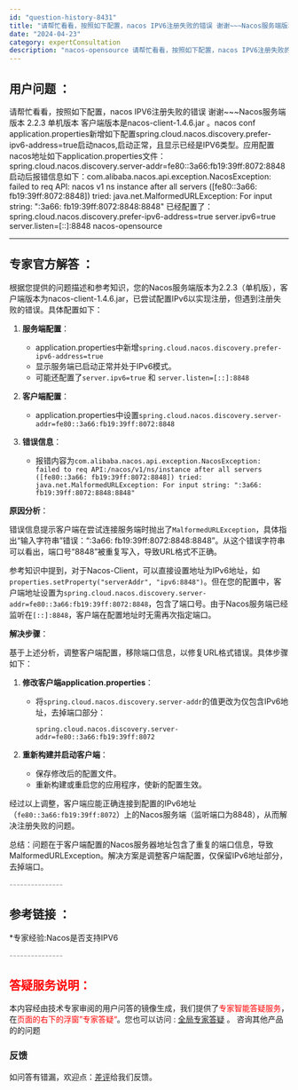 ```yaml
---
id: "question-history-8431"
title: "请帮忙看看，按照如下配置，nacos IPV6注册失败的错误 谢谢~~~Nacos服务端版本  2.2.3 单机版本  客户端版本是nacos-client-1.4.6.jar 。nacos conf application.properties新增如下配置spring.cloud.nacos.discovery.prefer-ipv6-address=true启动nacos,启动正常，且显示已经是IPV6类型。应用配置nacos地址如下application.properties文件：spring.cloud.nacos.discovery.server-addr=fe80::3a66:fb19:39ff:8072:8848启动后报错信息如下：com.alibaba.nacos.api.exception.NacosException: failed to req API: nacos v1 ns instance after all servers ([fe80::3a66: fb19:39ff:8072:8848]) tried: java.net.MalformedURLException: For input string: :3a66: fb19:39ff:8072:8848:8848 已经配置了：spring.cloud.nacos.discovery.prefer-ipv6-address=true server.ipv6=true server.listen=[::]:8848 nacos-opensource"
date: "2024-04-23"
category: expertConsultation
description: "nacos-opensource 请帮忙看看，按照如下配置，nacos IPV6注册失败的错误 谢谢~~~Nacos服务端版本  2.2.3 单机版本  客户端版本是nacos-client-1.4.6.jar 。nacos conf application.properties新增如下配置spring.cloud.nacos.discovery.prefer-ipv6-address=true启动nacos,启动正常，且显示已经是IPV6类型。应用配置nacos地址如下application.properties文件：spring.cloud.nacos.discovery.server-addr=fe80::3a66:fb19:39ff:8072:8848启动后报错信息如下：com.alibaba.nacos.api.exception.NacosException: failed to req API: nacos v1 ns instance after all servers ([fe80::3a66: fb19:39ff:8072:8848]) tried: java.net.MalformedURLException: For input string: :3a66: fb19:39ff:8072:8848:8848 已经配置了：spring.cloud.nacos.discovery.prefer-ipv6-address=true server.ipv6=true server.listen=[::]:8848"
---
```


## 用户问题 ： 
 请帮忙看看，按照如下配置，nacos IPV6注册失败的错误 谢谢~~~Nacos服务端版本  2.2.3 单机版本  客户端版本是nacos-client-1.4.6.jar 。nacos conf application.properties新增如下配置spring.cloud.nacos.discovery.prefer-ipv6-address=true启动nacos,启动正常，且显示已经是IPV6类型。应用配置nacos地址如下application.properties文件：spring.cloud.nacos.discovery.server-addr=fe80::3a66:fb19:39ff:8072:8848启动后报错信息如下：com.alibaba.nacos.api.exception.NacosException: failed to req API: nacos v1 ns instance after all servers ([fe80::3a66: fb19:39ff:8072:8848]) tried: java.net.MalformedURLException: For input string: ":3a66: fb19:39ff:8072:8848:8848" 已经配置了：spring.cloud.nacos.discovery.prefer-ipv6-address=true server.ipv6=true server.listen=[::]:8848 nacos-opensource 

---------------
## 专家官方解答 ：

根据您提供的问题描述和参考知识，您的Nacos服务端版本为2.2.3（单机版），客户端版本为nacos-client-1.4.6.jar，已尝试配置IPv6以实现注册，但遇到注册失败的错误。具体配置如下：

1. **服务端配置**：
   - application.properties中新增`spring.cloud.nacos.discovery.prefer-ipv6-address=true`
   - 显示服务端已启动正常并处于IPv6模式。
   - 可能还配置了`server.ipv6=true` 和 `server.listen=[::]:8848`

2. **客户端配置**：
   - application.properties中设置`spring.cloud.nacos.discovery.server-addr=fe80::3a66:fb19:39ff:8072:8848`

3. **错误信息**：
   - 报错内容为`com.alibaba.nacos.api.exception.NacosException: failed to req API:/nacos/v1/ns/instance after all servers ([fe80::3a66: fb19:39ff:8072:8848]) tried: java.net.MalformedURLException: For input string: ":3a66: fb19:39ff:8072:8848:8848"`

**原因分析**：

错误信息提示客户端在尝试连接服务端时抛出了`MalformedURLException`，具体指出“输入字符串”错误：“:3a66: fb19:39ff:8072:8848:8848”。从这个错误字符串可以看出，端口号“8848”被重复写入，导致URL格式不正确。

参考知识中提到，对于Nacos-Client，可以直接设置地址为IPv6地址，如`properties.setProperty("serverAddr", "ipv6:8848")`。但在您的配置中，客户端地址设置为`spring.cloud.nacos.discovery.server-addr=fe80::3a66:fb19:39ff:8072:8848`，包含了端口号。由于Nacos服务端已经监听在`[::]:8848`，客户端在配置地址时无需再次指定端口。

**解决步骤**：

基于上述分析，调整客户端配置，移除端口信息，以修复URL格式错误。具体步骤如下：

1. **修改客户端application.properties**：
   - 将`spring.cloud.nacos.discovery.server-addr`的值更改为仅包含IPv6地址，去掉端口部分：
     ```properties
     spring.cloud.nacos.discovery.server-addr=fe80::3a66:fb19:39ff:8072
     ```

2. **重新构建并启动客户端**：
   - 保存修改后的配置文件。
   - 重新构建或重启您的应用程序，使新的配置生效。

经过以上调整，客户端应能正确连接到配置的IPv6地址（`fe80::3a66:fb19:39ff:8072`）上的Nacos服务端（监听端口为8848），从而解决注册失败的问题。

总结：问题在于客户端配置的Nacos服务器地址包含了重复的端口信息，导致MalformedURLException。解决方案是调整客户端配置，仅保留IPv6地址部分，去掉端口。


<font color="#949494">---------------</font> 


## 参考链接 ：

*专家经验:Nacos是否支持IPV6 


 <font color="#949494">---------------</font> 
 


## <font color="#FF0000">答疑服务说明：</font> 

本内容经由技术专家审阅的用户问答的镜像生成，我们提供了<font color="#FF0000">专家智能答疑服务</font>，在<font color="#FF0000">页面的右下的浮窗”专家答疑“</font>。您也可以访问 : [全局专家答疑](https://opensource.alibaba.com/chatBot) 。 咨询其他产品的的问题

### 反馈
如问答有错漏，欢迎点：[差评](https://ai.nacos.io/user/feedbackByEnhancerGradePOJOID?enhancerGradePOJOId=11615)给我们反馈。
